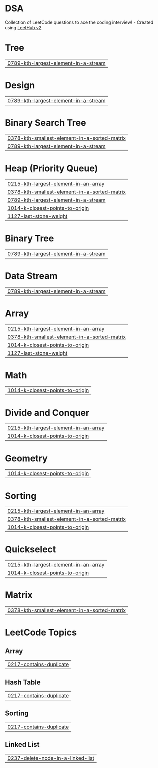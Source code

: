 # DSA
Collection of LeetCode questions to ace the coding interview! - Created using [LeetHub v2](https://github.com/arunbhardwaj/LeetHub-2.0)


# Tree
|  |
| ------- |
| [0789-kth-largest-element-in-a-stream](https://github.com/saket-prime/DSA/tree/master/0789-kth-largest-element-in-a-stream) |
# Design
|  |
| ------- |
| [0789-kth-largest-element-in-a-stream](https://github.com/saket-prime/DSA/tree/master/0789-kth-largest-element-in-a-stream) |
# Binary Search Tree
|  |
| ------- |
| [0378-kth-smallest-element-in-a-sorted-matrix](https://github.com/saket-prime/DSA/tree/master/0378-kth-smallest-element-in-a-sorted-matrix) |
| [0789-kth-largest-element-in-a-stream](https://github.com/saket-prime/DSA/tree/master/0789-kth-largest-element-in-a-stream) |
# Heap (Priority Queue)
|  |
| ------- |
| [0215-kth-largest-element-in-an-array](https://github.com/saket-prime/DSA/tree/master/0215-kth-largest-element-in-an-array) |
| [0378-kth-smallest-element-in-a-sorted-matrix](https://github.com/saket-prime/DSA/tree/master/0378-kth-smallest-element-in-a-sorted-matrix) |
| [0789-kth-largest-element-in-a-stream](https://github.com/saket-prime/DSA/tree/master/0789-kth-largest-element-in-a-stream) |
| [1014-k-closest-points-to-origin](https://github.com/saket-prime/DSA/tree/master/1014-k-closest-points-to-origin) |
| [1127-last-stone-weight](https://github.com/saket-prime/DSA/tree/master/1127-last-stone-weight) |
# Binary Tree
|  |
| ------- |
| [0789-kth-largest-element-in-a-stream](https://github.com/saket-prime/DSA/tree/master/0789-kth-largest-element-in-a-stream) |
# Data Stream
|  |
| ------- |
| [0789-kth-largest-element-in-a-stream](https://github.com/saket-prime/DSA/tree/master/0789-kth-largest-element-in-a-stream) |
# Array
|  |
| ------- |
| [0215-kth-largest-element-in-an-array](https://github.com/saket-prime/DSA/tree/master/0215-kth-largest-element-in-an-array) |
| [0378-kth-smallest-element-in-a-sorted-matrix](https://github.com/saket-prime/DSA/tree/master/0378-kth-smallest-element-in-a-sorted-matrix) |
| [1014-k-closest-points-to-origin](https://github.com/saket-prime/DSA/tree/master/1014-k-closest-points-to-origin) |
| [1127-last-stone-weight](https://github.com/saket-prime/DSA/tree/master/1127-last-stone-weight) |
# Math
|  |
| ------- |
| [1014-k-closest-points-to-origin](https://github.com/saket-prime/DSA/tree/master/1014-k-closest-points-to-origin) |
# Divide and Conquer
|  |
| ------- |
| [0215-kth-largest-element-in-an-array](https://github.com/saket-prime/DSA/tree/master/0215-kth-largest-element-in-an-array) |
| [1014-k-closest-points-to-origin](https://github.com/saket-prime/DSA/tree/master/1014-k-closest-points-to-origin) |
# Geometry
|  |
| ------- |
| [1014-k-closest-points-to-origin](https://github.com/saket-prime/DSA/tree/master/1014-k-closest-points-to-origin) |
# Sorting
|  |
| ------- |
| [0215-kth-largest-element-in-an-array](https://github.com/saket-prime/DSA/tree/master/0215-kth-largest-element-in-an-array) |
| [0378-kth-smallest-element-in-a-sorted-matrix](https://github.com/saket-prime/DSA/tree/master/0378-kth-smallest-element-in-a-sorted-matrix) |
| [1014-k-closest-points-to-origin](https://github.com/saket-prime/DSA/tree/master/1014-k-closest-points-to-origin) |
# Quickselect
|  |
| ------- |
| [0215-kth-largest-element-in-an-array](https://github.com/saket-prime/DSA/tree/master/0215-kth-largest-element-in-an-array) |
| [1014-k-closest-points-to-origin](https://github.com/saket-prime/DSA/tree/master/1014-k-closest-points-to-origin) |
# Matrix
|  |
| ------- |
| [0378-kth-smallest-element-in-a-sorted-matrix](https://github.com/saket-prime/DSA/tree/master/0378-kth-smallest-element-in-a-sorted-matrix) |
<!---LeetCode Topics Start-->
# LeetCode Topics
## Array
|  |
| ------- |
| [0217-contains-duplicate](https://github.com/saket-prime/DSA/tree/master/0217-contains-duplicate) |
## Hash Table
|  |
| ------- |
| [0217-contains-duplicate](https://github.com/saket-prime/DSA/tree/master/0217-contains-duplicate) |
## Sorting
|  |
| ------- |
| [0217-contains-duplicate](https://github.com/saket-prime/DSA/tree/master/0217-contains-duplicate) |
## Linked List
|  |
| ------- |
| [0237-delete-node-in-a-linked-list](https://github.com/saket-prime/DSA/tree/master/0237-delete-node-in-a-linked-list) |
<!---LeetCode Topics End-->